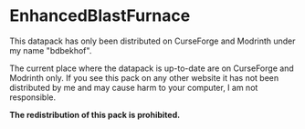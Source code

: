 # EnhancedBlastFurnace

This datapack has only been distributed on CurseForge and Modrinth under my name "bdbekhof".

The current place where the datapack is up-to-date are on CurseForge and Modrinth only.
If you see this pack on any other website it has not been distributed by me and may cause harm to your computer, I am not responsible.

**The redistribution of this pack is prohibited.**
